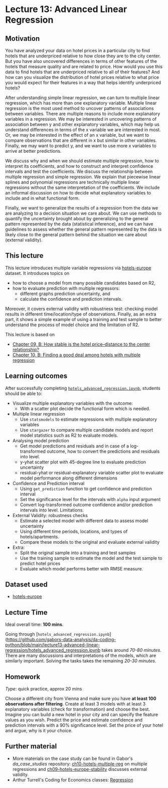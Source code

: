 # Lecture 13: Advanced Linear Regression

## Motivation

You have analyzed your data on hotel prices in a particular city to find hotels that are underpriced relative to how close they are to the city center. But you have also uncovered differences in terms of other features of the hotels that measure quality and are related to price. How would you use this data to find hotels that are underpriced relative to all of their features? And how can you visualize the distribution of hotel prices relative to what price you would expect for their features in a way that helps identify underpriced hotels?

After understanding simple linear regression, we can turn to multiple linear regression, which has more than one explanatory variable. Multiple linear regression is the most used method to uncover patterns of associations between variables. There are multiple reasons to include more explanatory variables in a regression. We may be interested in uncovering patterns of association between y and other explanatory variables, which may help us understand differences in terms of the x variable we are interested in most. Or, we may be interested in the effect of an x variable, but we want to compare observations that are different in x but similar in other variables. Finally, we may want to predict y, and we want to use more x variables to arrive at better predictions.

We discuss why and when we should estimate multiple regression, how to interpret its coefficients, and how to construct and interpret confidence intervals and test the coefficients. We discuss the relationship between multiple regression and simple regression. We explain that piecewise linear splines and polynomial regressions are technically multiple linear regressions without the same interpretation of the coefficients. We include an informal discussion on how to decide what explanatory variables to include and in what functional form.

Finally, we want to generalize the results of a regression from the data we are analyzing to a decision situation we care about. We can use methods to quantify the uncertainty brought about by generalizing to the general pattern represented by the data (statistical inference), and we can have guidelines to assess whether the general pattern represented by the data is likely close to the general pattern behind the situation we care about (external validity).

## This lecture

This lecture introduces multiple variable regressions via [hotels-europe](https://gabors-data-analysis.com/datasets/#hotels-europe) dataset. It introduces topics on

  - how to choose a model from many possible candidates based on R2, 
  - how to evaluate prediction with multiple regressors: 
      - different graphs prediction uncertainty, and 
      - calculate the confidence and prediction intervals. 
      
Moreover, it covers external validity with robustness test: checking model results in different time/location/type of observations. Finally, as an extra part, it shows a simple example of using a training and test sample to better understand the process of model choice and the limitation of R2.

This lecture is based on 
  - [Chapter 09, B: How stable is the hotel price–distance to the center relationship?](https://gabors-data-analysis.com/casestudies/#ch09b-how-stable-is-the-hotel-pricedistance-to-center-relationship)
  - [Chapter 10, B: Finding a good deal among hotels with multiple regression](https://gabors-data-analysis.com/casestudies/#ch10b-finding-a-good-deal-among-hotels-with-multiple-regression)
  

## Learning outcomes
After successfully completing [`hotels_advanced_regression.ipynb`](https://github.com/gabors-data-analysis/da-coding-python/blob/main/lecture13-advanced-linear-regression/hotels_advanced_regression.ipynb), students should be able to:

  - Visualize multiple explanatory variables with the outcome:
    - With a scatter plot decide the functional form which is needed.
  - Multiple linear regression
    - Use `statsmodels` to estimate regressions with multiple explanatory variables
    - Use `stargazer` to compare multiple candidate models and report model statistics such as R2 to evaluate models.
  - Analysing model prediction
    - Get model predictions and residuals and in case of a log-transformed outcome, how to convert the predictions and residuals into level.
    - y-yhat scatter plot with 45-degree line to evaluate prediction uncertainty
    - residual-yhat or residual-explanatory variable scatter plot to evaluate model performance along different dimensions
  - Confidence and Prediction interval
    - Using `get_prediction` function to get confidence and prediction interval
    - Set the significance level for the intervals with `alpha` input argument
    - Convert log-transformed outcome confidence and/or prediction intervals into level. Limitations.
  - External Validity: robustness checks
    - Estimate a selected model with different data to assess model uncertainty
    - Using different time periods, locations, and types of hotels/apartments.
    - Compare these models to the original and evaluate external validity
  - Extra:
    - Split the original sample into a training and test samples
    - Use the training sample to estimate the model and the test sample to predict hotel prices
    - Evaluate which model performs better with RMSE measure.

## Dataset used
  
  - [hotels-europe](https://gabors-data-analysis.com/datasets/#hotels-europe)

## Lecture Time

Ideal overall time: **100 mins**.

Going through [`hotels_advanced_regression.ipynb`](https://github.com/gabors-data-analysis/da-coding-python/blob/main/lecture13-advanced-linear-regression/hotels_advanced_regression.ipynb takes around *70-80 minutes*. There are many discussions and interpretations of the models, which are similarly important.  Solving the tasks takes the remaining *20-30 minutes*. 


## Homework

*Type*: quick practice, approx 20 mins

Choose a different city from Vienna and make sure you have **at least 100 observations after filtering**. Create at least 3 models with at least 3 explanatory variables (check for transformation) and choose the best. Imagine you can build a new hotel in your city and can specify the feature values as you wish. Predict the price and estimate confidence and prediction intervals with a 90% significance level. Set the price of your hotel and argue, why is it your choice. 


## Further material

  - More materials on the case study can be found in Gabor's *da_case_studies* repository: [ch10-hotels-multiple-reg](https://github.com/gabors-data-analysis/da_case_studies/tree/master/ch10-hotels-multiple-reg) on multiple regressions and [ch09-hotels-europe-stability](https://github.com/gabors-data-analysis/da_case_studies/tree/master/ch09-hotels-europe-stability) discusses external validity.
  - Arthur Turrell's Coding for Economics classes: [Regression](https://aeturrell.github.io/coding-for-economists/econmt-regression.html)